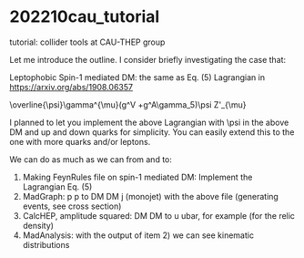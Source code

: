 # 202210cau_tutorial
tutorial: collider tools at CAU-THEP group

Let me introduce the outline.
I consider briefly investigating the case that:

Leptophobic Spin-1 mediated DM:
the same as Eq. (5) Lagrangian in
https://arxiv.org/abs/1908.06357

\overline{\psi}\gamma^{\mu}(g^V +g^A\gamma_5)\psi Z'_{\mu}

I planned to let you implement the above Lagrangian with \psi in the above DM and up and down quarks for simplicity.
You can easily extend this to the one with more quarks and/or leptons.

We can do as much as we can from and to:
1) Making FeynRules file on spin-1 mediated DM: Implement the Lagrangian Eq. (5)
2) MadGraph: p p to DM DM j (monojet) with the above file (generating events, see cross section)
3) CalcHEP, amplitude squared: DM DM to u ubar, for example (for the relic density)
4) MadAnalysis: with the output of item 2) we can see kinematic distributions
